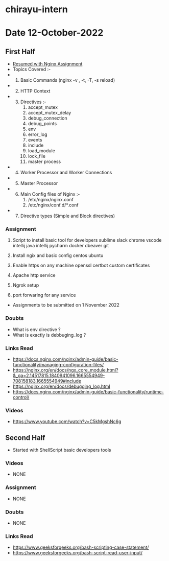 # chirayu-intern



# Date 12-October-2022

## First Half

- [Resumed with Nginx Assignment](https://docs.nginx.com/nginx/admin-guide/basic-functionality/managing-configuration-files/)
- Topics Covered :-
- 1) Basic Commands (nginx -v , -t, -T, -s reload) 
- 2) HTTP Context 
- 3) Directives :- 
     1) accept_mutex
     2) accept_mutex_delay
     3) debug_connection
     4) debug_points
     5) env
     6) error_log
     7) events
     8) include
     9) load_module
     10) lock_file
     11) master process
- 4) Worker Processor and Worker Connections 
- 5) Master Processor 
- 6) Main Config files of Nginx :- 
      1) /etc/nginx/nginx.conf
     2) /etc/nginx/conf.d/*.conf
- 7) Directive types (Simple and Block directives)     
### Assignment
  1. Script to install basic tool for developers
     sublime
     slack
     chrome
     vscode
     intellij java
     intellij pycharm
     docker
     dbeaver
     git
2. Install ngix and basic config
   centos
   ubuntu

3. Enable https on any machine
   openssl
   certbot
   custom certificates

4. Apache http service

5. Ngrok setup

6. port forwaring for any service

- Assignments to be submitted on 1 November 2022

### Doubts

- What is env directive ? 
- What is exactly is debbuging_log ?


### Links Read

- https://docs.nginx.com/nginx/admin-guide/basic-functionality/managing-configuration-files/
- https://nginx.org/en/docs/ngx_core_module.html?&_ga=2.14517815.1840941096.1665554949-708158183.1665554949#include
- https://nginx.org/en/docs/debugging_log.html
- https://docs.nginx.com/nginx/admin-guide/basic-functionality/runtime-control/
### Videos

- https://www.youtube.com/watch?v=C5kMgshNc6g

## Second Half

- Started with ShellScript basic developers tools

### Videos
      
- NONE
### Assignment

- NONE 

### Doubts

- NONE

### Links Read

- https://www.geeksforgeeks.org/bash-scripting-case-statement/
- https://www.geeksforgeeks.org/bash-script-read-user-input/
